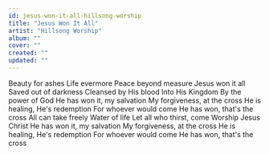 ```yaml
---
id: jesus-won-it-all-hillsong-worship
title: "Jesus Won It All"
artist: "Hillsong Worship"
album: ""
cover: ""
created: ""
updated: ""
---
```


Beauty for ashes
Life evermore
Peace beyond measure
Jesus won it all
Saved out of darkness
Cleansed by His blood
Into His Kingdom
By the power of God
He has won it, my salvation
My forgiveness, at the cross
He is healing, He's redemption
For whoever would come
He has won, that's the cross
All can take freely
Water of life
Let all who thirst, come
Worship Jesus Christ
He has won it, my salvation
My forgiveness, at the cross
He is healing, He's redemption
For whoever would come
He has won, that's the cross